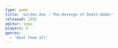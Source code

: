 ```yaml
---
type: game
title: 'Golden Axe : The Revenge of Death-Adder'
released: 1992
editor: Sega
players: 4
genres:
  - 'Beat them all'
---
```

